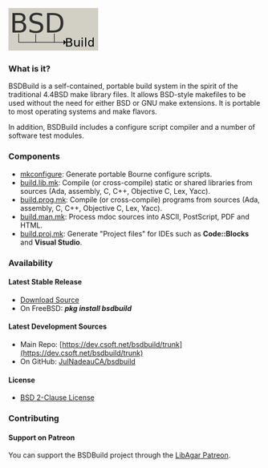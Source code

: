 ![BSDBuild](mk/bsdbuild-logo.png)

### What is it?

BSDBuild is a self-contained, portable build system in the spirit of the traditional 4.4BSD make library files. It allows BSD-style makefiles to be used without the need for either BSD or GNU make extensions. It is portable to most operating systems and make flavors.

In addition, BSDBuild includes a configure script compiler and a number of software test modules.

### Components

* [mkconfigure](https://bsdbuild.hypertriton.com/mdoc.cgi?man=mkconfigure.1): Generate portable Bourne configure scripts.
* [build.lib.mk](https://bsdbuild.hypertriton.com/mdoc.cgi?man=build.lib.mk.5): Compile (or cross-compile) static or shared libraries from sources (Ada, assembly, C, C++, Objective C, Lex, Yacc).
* [build.prog.mk](https://bsdbuild.hypertriton.com/mdoc.cgi?man=build.prog.mk.5): Compile (or cross-compile) programs from sources (Ada, assembly, C, C++, Objective C, Lex, Yacc).
* [build.man.mk](https://bsdbuild.hypertriton.com/mdoc.cgi?man=build.man.mk.5): Process mdoc sources into ASCII, PostScript, PDF and HTML.
* [build.proj.mk](https://bsdbuild.hypertriton.com/mdoc.cgi?man=build.proj.mk.5): Generate "Project files" for IDEs such as **Code::Blocks** and **Visual Studio**.

### Availability

#### Latest Stable Release

* [Download Source](https://bsdbuild.hypertriton.com/download.html)
* On FreeBSD: ***pkg install bsdbuild***

#### Latest Development Sources

* Main Repo: [https://dev.csoft.net/bsdbuild/trunk](https://dev.csoft.net/bsdbuild/trunk)
* On GitHub: [JulNadeauCA/bsdbuild](https://github.com/JulNadeauCA/bsdbuild)

#### License

* [BSD 2-Clause License](https://bsdbuild.hypertriton.com/license.html)

### Contributing

#### Support on Patreon

You can support the BSDBuild project through the [LibAgar Patreon](https://patreon.com/libagar).

